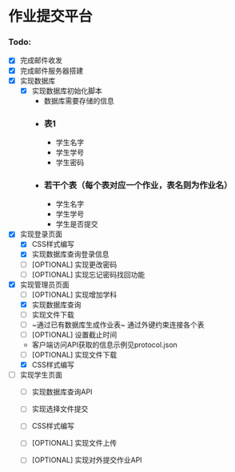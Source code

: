 # 作业提交平台

### Todo:

- [x] 完成邮件收发
- [x] 完成邮件服务器搭建
- [x] 实现数据库
    - [x] 实现数据库初始化脚本
        - 数据库需要存储的信息
        - ### 表1
            - 学生名字
            - 学生学号
            - 学生密码
        - ### 若干个表（每个表对应一个作业，表名则为作业名）
            - 学生名字
            - 学生学号
            - 学生是否提交
- [x] 实现登录页面
    - [x] CSS样式编写
    - [x] 实现数据库查询登录信息
    - [ ] [OPTIONAL] 实现更改密码
    - [ ] [OPTIONAL] 实现忘记密码找回功能
- [x] 实现管理员页面
    - [ ] [OPTIONAL] 实现增加学科
    - [x] 实现数据库查询
    - [ ] 实现文件下载
    - [ ] ~通过已有数据库生成作业表~ 通过外键约束连接各个表
    - [ ] [OPTIONAL] 设置截止时间
    - 客户端访问API获取的信息示例见protocol.json
    - [ ] [OPTIONAL] 实现文件下载
    - [x] CSS样式编写
- [ ] 实现学生页面
    - [ ] 实现数据库查询API
    - [ ] 实现选择文件提交
    - [ ] CSS样式编写
    - [ ] [OPTIONAL] 实现文件上传
    - [ ] [OPTIONAL] 实现对外提交作业API

